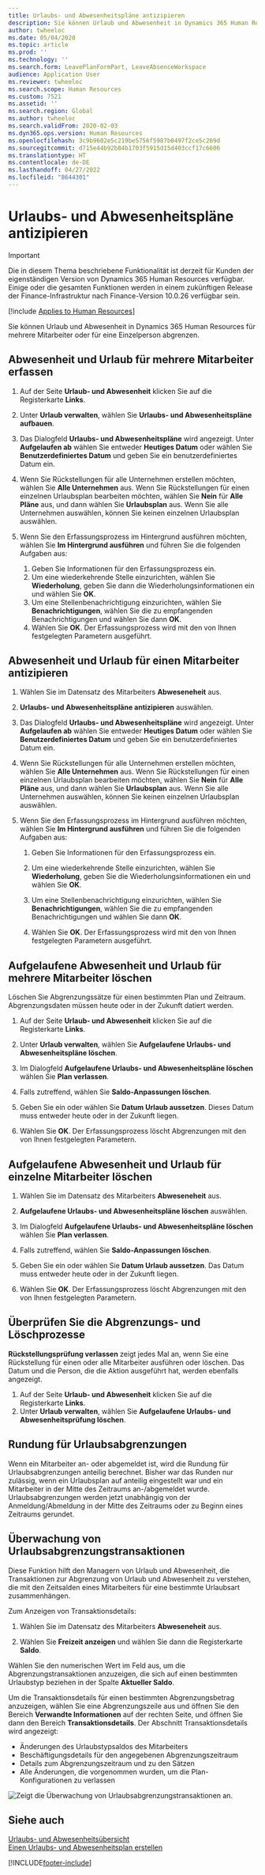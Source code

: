 ```yaml
---
title: Urlaubs- und Abwesenheitspläne antizipieren
description: Sie können Urlaub und Abwesenheit in Dynamics 365 Human Resources für mehrere Mitarbeiter oder für eine Einzelperson abgrenzen.
author: twheeloc
ms.date: 05/04/2020
ms.topic: article
ms.prod: ''
ms.technology: ''
ms.search.form: LeavePlanFormPart, LeaveAbsenceWorkspace
audience: Application User
ms.reviewer: twheeloc
ms.search.scope: Human Resources
ms.custom: 7521
ms.assetid: ''
ms.search.region: Global
ms.author: twheeloc
ms.search.validFrom: 2020-02-03
ms.dyn365.ops.version: Human Resources
ms.openlocfilehash: 3c9b9602e5c219be5756f5987b0497f2ce5c269d
ms.sourcegitcommit: d715e44b92b84b1703f5915d15d403ccf17c6606
ms.translationtype: HT
ms.contentlocale: de-DE
ms.lasthandoff: 04/27/2022
ms.locfileid: "8644301"
---
```

# <a name="accrue-leave-and-absence-plans"></a>Urlaubs- und Abwesenheitspläne antizipieren

>[!Important]
>Die in diesem Thema beschriebene Funktionalität ist derzeit für Kunden der eigenständigen Version von Dynamics 365 Human Resources verfügbar. Einige oder die gesamten Funktionen werden in einem zukünftigen Release der Finance-Infrastruktur nach Finance-Version 10.0.26 verfügbar sein.


[!include [Applies to Human Resources](../includes/applies-to-hr.md)]

Sie können Urlaub und Abwesenheit in Dynamics 365 Human Resources für mehrere Mitarbeiter oder für eine Einzelperson abgrenzen.

## <a name="accrue-leave-and-absence-for-multiple-employees"></a>Abwesenheit und Urlaub für mehrere Mitarbeiter erfassen

1. Auf der Seite **Urlaub- und Abwesenheit** klicken Sie auf die Registerkarte **Links**.

2. Unter **Urlaub verwalten**, wählen Sie **Urlaubs- und Abwesenheitspläne aufbauen**.

3. Das Dialogfeld **Urlaubs- und Abwesenheitspläne** wird angezeigt. Unter **Aufgelaufen ab** wählen Sie entweder **Heutiges Datum** oder wählen Sie **Benutzerdefiniertes Datum** und geben Sie ein benutzerdefiniertes Datum ein.

4. Wenn Sie Rückstellungen für alle Unternehmen erstellen möchten, wählen Sie **Alle Unternehmen** aus. Wenn Sie Rückstellungen für einen einzelnen Urlaubsplan bearbeiten möchten, wählen Sie **Nein** für **Alle Pläne** aus, und dann wählen Sie **Urlaubsplan** aus. Wenn Sie alle Unternehmen auswählen, können Sie keinen einzelnen Urlaubsplan auswählen.

5. Wenn Sie den Erfassungsprozess im Hintergrund ausführen möchten, wählen Sie **Im Hintergrund ausführen** und führen Sie die folgenden Aufgaben aus:

    1. Geben Sie Informationen für den Erfassungsprozess ein.
    2. Um eine wiederkehrende Stelle einzurichten, wählen Sie **Wiederholung**, geben Sie dann die Wiederholungsinformationen ein und wählen Sie **OK**.
    3. Um eine Stellenbenachrichtigung einzurichten, wählen Sie **Benachrichtigungen**, wählen Sie die zu empfangenden Benachrichtigungen und wählen Sie dann **OK**.
    4. Wählen Sie **OK**. Der Erfassungsprozess wird mit den von Ihnen festgelegten Parametern ausgeführt. 

## <a name="accrue-leave-and-absence-for-an-employee"></a>Abwesenheit und Urlaub für einen Mitarbeiter antizipieren

1. Wählen Sie im Datensatz des Mitarbeiters **Abweseneheit** aus.

2. **Urlaubs- und Abwesenheitspläne antizipieren** auswählen.

3. Das Dialogfeld **Urlaubs- und Abwesenheitspläne** wird angezeigt. Unter **Aufgelaufen ab** wählen Sie entweder **Heutiges Datum** oder wählen Sie **Benutzerdefiniertes Datum** und geben Sie ein benutzerdefiniertes Datum ein.

4. Wenn Sie Rückstellungen für alle Unternehmen erstellen möchten, wählen Sie **Alle Unternehmen** aus. Wenn Sie Rückstellungen für einen einzelnen Urlaubsplan bearbeiten möchten, wählen Sie **Nein** für **Alle Pläne** aus, und dann wählen Sie **Urlaubsplan** aus. Wenn Sie alle Unternehmen auswählen, können Sie keinen einzelnen Urlaubsplan auswählen.

5. Wenn Sie den Erfassungsprozess im Hintergrund ausführen möchten, wählen Sie **Im Hintergrund ausführen** und führen Sie die folgenden Aufgaben aus:

   1. Geben Sie Informationen für den Erfassungsprozess ein.

   2. Um eine wiederkehrende Stelle einzurichten, wählen Sie **Wiederholung**, geben Sie die Wiederholungsinformationen ein und wählen Sie **OK**.

   3. Um eine Stellenbenachrichtigung einzurichten, wählen Sie **Benachrichtigungen**, wählen Sie die zu empfangenden Benachrichtigungen und wählen Sie dann **OK**.

   4. Wählen Sie **OK**. Der Erfassungsprozess wird mit den von Ihnen festgelegten Parametern ausgeführt.

## <a name="delete-leave-and-absence-accruals-for-multiple-employees"></a>Aufgelaufene Abwesenheit und Urlaub für mehrere Mitarbeiter löschen

Löschen Sie Abgrenzungssätze für einen bestimmten Plan und Zeitraum. Abgrenzungsdaten müssen heute oder in der Zukunft datiert werden.

1. Auf der Seite **Urlaub- und Abwesenheit** klicken Sie auf die Registerkarte **Links**.

2. Unter **Urlaub verwalten**, wählen Sie **Aufgelaufene Urlaubs- und Abwesenheitspläne löschen**.

3. Im Dialogfeld **Aufgelaufene Urlaubs- und Abwesenheitspläne löschen** wählen Sie **Plan verlassen**.

4. Falls zutreffend, wählen Sie **Saldo-Anpassungen löschen**.

5. Geben Sie ein oder wählen Sie **Datum Urlaub aussetzen**. Dieses Datum muss entweder heute oder in der Zukunft liegen.

6. Wählen Sie **OK**. Der Erfassungsprozess löscht Abgrenzungen mit den von Ihnen festgelegten Parametern.

## <a name="delete-leave-and-absence-accruals-for-a-single-employee"></a>Aufgelaufene Abwesenheit und Urlaub für einzelne Mitarbeiter löschen

1. Wählen Sie im Datensatz des Mitarbeiters **Abweseneheit** aus.

2. **Aufgelaufene Urlaubs- und Abwesenheitspläne löschen** auswählen.

3. Im Dialogfeld **Aufgelaufene Urlaubs- und Abwesenheitspläne löschen** wählen Sie **Plan verlassen**.

4. Falls zutreffend, wählen Sie **Saldo-Anpassungen löschen**.

5. Geben Sie ein oder wählen Sie **Datum Urlaub aussetzen**. Das Datum muss entweder heute oder in der Zukunft liegen.

6. Wählen Sie **OK**. Der Erfassungsprozess löscht Abgrenzungen mit den von Ihnen festgelegten Parametern.

## <a name="review-leave-accrual-and-deletion-processes"></a>Überprüfen Sie die Abgrenzungs- und Löschprozesse

**Rückstellungsprüfung verlassen** zeigt jedes Mal an, wenn Sie eine Rückstellung für einen oder alle Mitarbeiter ausführen oder löschen. Das Datum und die Person, die die Aktion ausgeführt hat, werden ebenfalls angezeigt.

1. Auf der Seite **Urlaub- und Abwesenheit** klicken Sie auf die Registerkarte **Links**.
2. Unter **Urlaub verwalten**, wählen Sie **Aufgelaufene Urlaubs- und Abwesenheitsprüfung löschen**.

## <a name="leave-accrual-rounding"></a>Rundung für Urlaubsabgrenzungen
Wenn ein Mitarbeiter an- oder abgemeldet ist, wird die Rundung für Urlaubsabgrenzungen anteilig berechnet. Bisher war das Runden nur zulässig, wenn ein Urlaubsplan auf anteilig eingestellt war und ein Mitarbeiter in der Mitte des Zeitraums an-/abgemeldet wurde. Urlaubsabgrenzungen werden jetzt unabhängig von der Anmeldung/Abmeldung in der Mitte des Zeitraums oder zu Beginn eines Zeitraums gerundet.

## <a name="leave-accrual-transaction-auditing"></a>Überwachung von Urlaubsabgrenzungstransaktionen

Diese Funktion hilft den Managern von Urlaub und Abwesenheit, die Transaktionen zur Abgrenzung von Urlaub und Abwesenheit zu verstehen, die mit den Zeitsalden eines Mitarbeiters für eine bestimmte Urlaubsart zusammenhängen.

Zum Anzeigen von Transaktionsdetails:

1. Wählen Sie im Datensatz des Mitarbeiters **Abweseneheit** aus.

2. Wählen Sie **Freizeit anzeigen** und wählen Sie dann die Registerkarte **Saldo**.

Wählen Sie den numerischen Wert im Feld aus, um die Abgrenzungstransaktionen anzuzeigen, die sich auf einen bestimmten Urlaubstyp beziehen in der Spalte **Aktueller Saldo**.

Um die Transaktionsdetails für einen bestimmten Abgrenzungsbetrag anzuzeigen, wählen Sie eine Abgrenzungszeile aus und öffnen Sie den Bereich **Verwandte Informationen** auf der rechten Seite, und öffnen Sie dann den Bereich **Transaktionsdetails**. Der Abschnitt Transaktionsdetails wird angezeigt:

- Änderungen des Urlaubstypsaldos des Mitarbeiters
- Beschäftigungsdetails für den angegebenen Abgrenzungszeitraum
- Details zum Abgrenzungszeitraum und zu den Sätzen
- Alle Änderungen, die vorgenommen wurden, um die Plan-Konfigurationen zu verlassen

![Zeigt die Überwachung von Urlaubsabgrenzungstransaktionen an.](media/hr-leave-and-absence-accrue-audit.png)

## <a name="see-also"></a>Siehe auch

[Urlaubs- und Abwesenheitsübersicht](hr-leave-and-absence-overview.md)</br>
[Einen Urlaubs- und Abwesenheitsplan erstellen](hr-leave-and-absence-plans.md)



[!INCLUDE[footer-include](../includes/footer-banner.md)]
